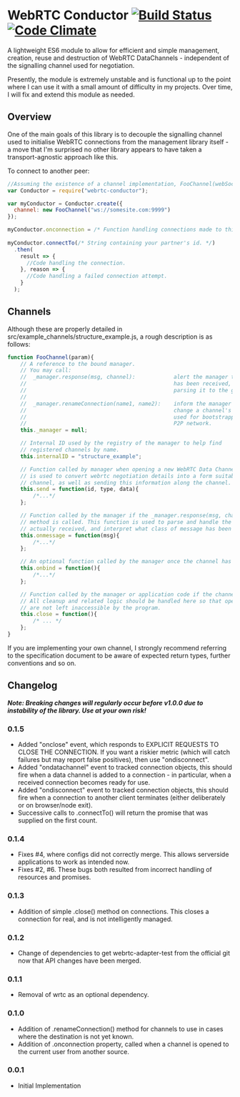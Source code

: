 # WebRTC Conductor [![Build Status](https://travis-ci.org/FelixMcFelix/webrtc-conductor.svg)](https://travis-ci.org/FelixMcFelix/webrtc-conductor) [![Code Climate](https://codeclimate.com/github/FelixMcFelix/webrtc-conductor/badges/gpa.svg)](https://codeclimate.com/github/FelixMcFelix/webrtc-conductor)
A lightweight ES6 module to allow for efficient and simple management, creation, reuse and destruction of WebRTC DataChannels - independent of the signalling channel used for negotiation.

Presently, the module is extremely unstable and is functional up to the point where I can use it with a small amount of difficulty in my projects. Over time, I will fix and extend this module as needed.

## Overview
One of the main goals of this library is to decouple the signalling channel used to initialise WebRTC connections from the management library itself - a move that I'm surprised no other library appears to have taken a transport-agnostic approach like this.

To connect to another peer:
```javascript
//Assuming the existence of a channel implementation, FooChannel(webSocketAddr){...}
var Conductor = require("webrtc-conductor");

var myConductor = Conductor.create({
  channel: new FooChannel("ws://somesite.com:9999")
});

myConductor.onconnection = /* Function handling connections made to this system. */;
 
myConductor.connectTo(/* String containing your partner's id. */)
  .then(
    result => {
      //Code handling the connection.
    }, reason => {
      //Code handling a failed connection attempt.
    }
  );
```

## Channels
Although these are properly detailed in src/example_channels/structure_example.js, a rough description is as follows:

```javascript
function FooChannel(param){
	// A reference to the bound manager.
	// You may call:
	//	_manager.response(msg, channel):			alert the manager that a response 
	//												has been received, and delegate
	//												parsing it to the given channel.
	//
	//	_manager.renameConnection(name1, name2):	inform the manager that it must
	//												change a channel's name - typically
	//												used for bootstrapping into a
	//												P2P network.
	this._manager = null;

	// Internal ID used by the registry of the manager to help find
	// registered channels by name.
	this.internalID = "structure_example";

	// Function called by manager when opening a new WebRTC Data Channel. This function
	// is used to convert webrtc negotiation details into a form suitable for the
	// channel, as well as sending this information along the channel.
	this.send = function(id, type, data){
		/*...*/
	};

	// Function called by the manager if the _manager.response(msg, channel)
	// method is called. This function is used to parse and handle the data
	// actually received, and interpret what class of message has been received.
	this.onmessage = function(msg){
		/*...*/
	};

	// An optional function called by the manager once the channel has been bound to it.
	this.onbind = function(){
		/*...*/
	};

	// Function called by the manager or application code if the channel must be closed.
	// All cleanup and related logic should be handled here so that open connections
	// are not left inaccessible by the program.
	this.close = function(){
		/* ... */
	};
}
```

If you are implementing your own channel, I strongly recommend referring to the specification document to be aware of expected return
types, further conventions and so on.

## Changelog

***Note: Breaking changes will regularly occur before v1.0.0 due to instability of the library. Use at your own risk!***

### 0.1.5
* Added "onclose" event, which responds to EXPLICIT REQUESTS TO CLOSE THE CONNECTION. If you want a riskier metric (which will catch failures but may report false positives), then use "ondisconnect".
* Added "ondatachannel" event to tracked connection objects, this should fire when a data channel is added to a connection - in particular, when a received connection becomes ready for use.
* Added "ondisconnect" event to tracked connection objects, this should fire when a connection to another client terminates (either deliberately or on browser/node exit).
* Successive calls to .connectTo() will return the promise that was supplied on the first count.

### 0.1.4
* Fixes #4, where configs did not correctly merge. This allows serverside applications to work as intended now.
* Fixes #2, #6. These bugs both resulted from incorrect handling of resources and promises.

### 0.1.3
* Addition of simple .close() method on connections. This closes a connection for real, and is not intelligently managed.

### 0.1.2
* Change of dependencies to get webrtc-adapter-test from the official git now that API changes have been merged.

### 0.1.1
* Removal of wrtc as an optional dependency.

### 0.1.0
* Addition of .renameConnection() method for channels to use in cases where the destination is not yet known.
* Addition of .onconnection property, called when a channel is opened to the current user from another source.

### 0.0.1
* Initial Implementation